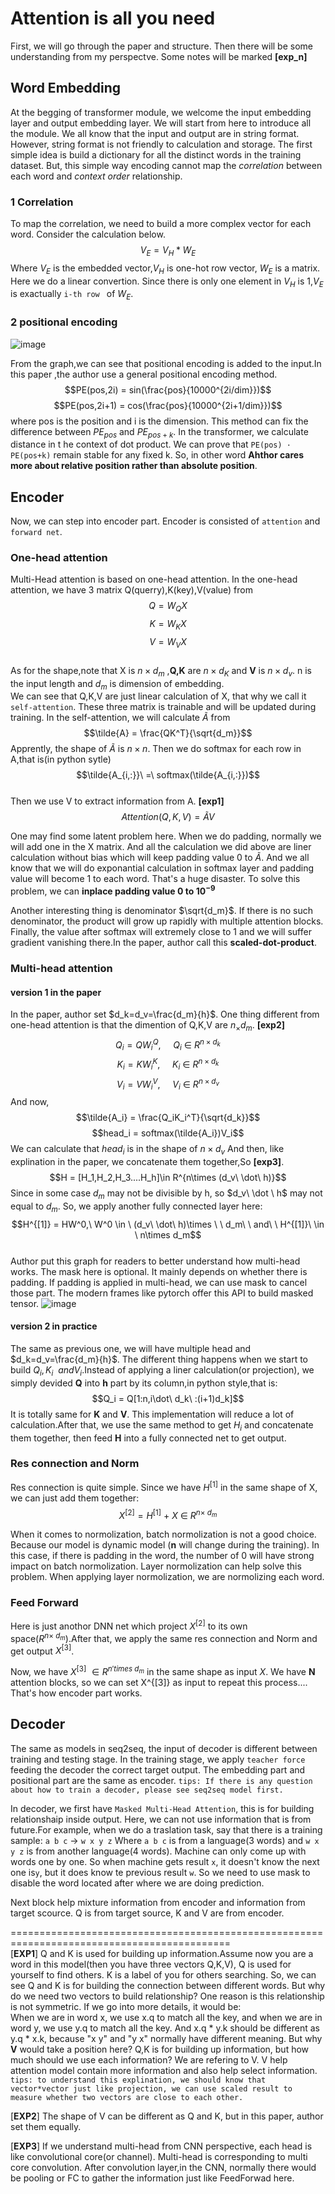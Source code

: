 # Attention is all you need
First, we will go through the paper and structure. Then there will be some understanding from my perspectve. Some notes will be marked **[exp_n]** 
## Word Embedding
At the begging of transformer module, we welcome the input embedding layer and output embedding layer. We will start from here to introduce all the module. We all know that
the input and output are in string format. However, string format is not friendly to calculation and storage. The first simple idea is build a dictionary for all the distinct
words in the training dataset. But, this simple way encoding cannot map the *correlation* between each word and *context order* relationship.  

### 1 Correlation
To map the correlation, we need to build a more complex vector for each word. Consider the calculation below.
$$V_E = V_H*W_E$$
Where $V_E$ is the embedded vector,$V_H$ is one-hot row vector, $W_E$ is a matrix. Here we do a linear convertion. Since there is only one element in $V_H$ is 1,$V_E$ is
exactually `i-th row ` of $W_E$.



### 2 positional encoding
![image](https://user-images.githubusercontent.com/89610539/178946797-b285cbfb-a085-4533-973d-5c3b7e7f74a9.png)

From the graph,we can see that positional encoding is added to the input.In this paper ,the author use a general positional encoding method.
$$PE(pos,2i) = sin(\frac{pos}{10000^{2i/dim}})$$
$$PE(pos,2i+1) = cos(\frac{pos}{10000^{2i+1/dim}})$$ 
where pos is the position and i is the dimension. This method can fix the difference between $PE_{pos}$ and $PE_{pos+k}$. In the transformer, we calculate distance in t he context of dot product. We can prove that `PE(pos) · PE(pos+k)` remain stable for any fixed k. So, in other word **Ahthor cares more about relative position rather than absolute position**.

## Encoder

Now, we can step into encoder part. Encoder is consisted of `attention` and `forward net`.

### One-head attention

Multi-Head attention is based on one-head attention. In the one-head attention, we have 3 matrix Q(querry),K(key),V(value) from  
$$Q = W_QX $$
$$K = W_KX $$ 
$$V = W_VX $$  
As for the shape,note that X is $n\times d_m$ ,**Q,K** are $n\times d_K$ and **V** is $n\times d_v$. n is the input length and $d_m$ is dimension of embedding.  
We can see that Q,K,V are just linear calculation of X, that why we call it `self-attention`. These three matrix is trainable and will be updated during training. In the self-attention, we will calculate $\tilde{A}$ from  
$$\tilde{A} = \frac{QK^T}{\sqrt{d_m}}$$
Apprently, the shape of $\tilde{A}$ is $n\times n$. Then we do softmax for each row in A,that is(in python sytle)  
$$\tilde{A_{i,:}}\  =\ softmax(\tilde{A_{i,:}})$$  
Then we use V to extract information from A. **[exp1]**
$$Attention(Q,K,V) = \tilde{A}V$$

One may find some latent problem here. When we do padding, normally we will add one in the X matrix. And all the calculation we did above are liner calculation without bias which will keep padding value 0 to $\tilde{A}$. And we all know that we will do exponantial calculation in softmax layer and padding value will become 1 to each word.
That's a huge disaster. To solve this problem, we can **inplace padding value 0  to $10^{-9}$**

Another interesting thing is denominator $\sqrt{d_m}$. If there is no such denominator, the product will grow up rapidly with multiple attention blocks. Finally, the value after softmax will extremely close to 1 and we will suffer gradient vanishing there.In the paper, author call this **scaled-dot-product**.

### Multi-head attention
#### version 1 in the paper
In the paper, author set $d_k=d_v=\frac{d_m}{h}$. One thing different from one-head attention is that the dimention of Q,K,V are $n_\times d_m$.  **[exp2]**
$$Q_i = QW_i^Q,\ \ \ \ \ Q_i\ \in \ R^{n\times d_k}$$
$$K_i = KW_i^K,\ \ \ \ \ K_i\ \in \ R^{n\times d_k}$$
$$V_i = VW_i^V,\ \ \ \ \ V_i\ \in \ R^{n\times d_v}$$
And now,   
$$\tilde{A_i} = \frac{Q_iK_i^T}{\sqrt{d_k}}$$
$$head_i = softmax(\tilde{A_i})V_i$$
We can calculate that $head_i$ is in the shape of $n\times d_v$
And then, like explination in the paper, we concatenate them together,So **[exp3]**.
$$H = [H_1,H_2,H_3....H_h]\in R^{n\times (d_v\  \dot\  h)}$$
Since in some case $d_m$ may not be divisible by h, so $d_v\  \dot \ h$ may not equal to $d_m$. So, we apply another fully connected layer here:
$$H^{[1]} = HW^0,\ W^0 \in \ (d_v\ \dot\ h)\times \ \ d_m\ \ and\ \ H^{[1]}\ \in \ n\times d_m$$  
Author put this graph for readers to better understand how multi-head works. The mask here is optional. It mainly depends on whether there is padding. If padding is applied in multi-head, we can use mask to cancel those part. The modern frames like pytorch offer this API to build masked tensor.
![image](https://user-images.githubusercontent.com/89610539/179035794-daad1cfc-639d-49c4-809d-f11aa4fc5346.png)

#### version 2 in practice

The same as previous one, we will have multiple head and $d_k=d_v=\frac{d_m}{h}$. The different thing happens when we start to build $Q_i,K_i\ \ and V_i$.Instead of applying a liner calculation(or projection), we simply devided **Q** into **h** part by its column,in python style,that is:
$$Q_i = Q[1:n,i\dot\ d_k\ :(i+1)d_k]$$
It is totally same for **K** and **V**. This implementation will reduce a lot of calculation.After that, we use the same method to get $H_i$ and concatenate them together, then feed **H** into a fully connected net to get output.

### Res connection and Norm
Res connection is quite simple. Since we have $H^{[1]}$ in the same shape of X, we can just add them together:
$$X^{[2]} =H^{[1]}\ +\  X \ \in \ R^{n\times\ d_m}$$ 

When it comes to normolization, batch normolization is not a good choice. Because our model is dynamic model (**n** will change during the training). In this case, if there is padding in the word, the number of 0 will have strong impact on batch normolization. Layer normolization can help solve this problem. When applying layer normolization, we are normolizing each word.

### Feed Forward
Here is just anothor DNN net which project $X^{[2]}$ to its own space($R^{n\times \ d_m}$).After that, we apply the same res connection and Norm and get output $X^{[3]}$.

Now, we have $X^{[3]}\ \in R^{n'times \ d_m}$ in the same shape as input $X$. We have **N** attention blocks, so we can set X^{[3]} as input to repeat this process....  
That's how encoder part works.  

## Decoder
The same as models in seq2seq, the input of decoder is different between training and testing stage. In the training stage, we apply `teacher force` feeding the decoder the correct target output. The embedding part and positional part are the same as encoder.
`tips: If there is any question about how to train a decoder, please see seq2seq model first.`

In decoder, we first have `Masked Multi-Head Attention`, this is for building relationshaip inside output. Here, we can not use information that is from future.For example, when we do a traslation task, say that there is a training sample:
`a b c` -> `w x y z`
Where `a b c` is from a language(3 words) and `w x y z` is from another language(4 words). Machine can only come up with words one by one. So when machine gets result `x`, it doesn't know the next one is`y`, but it does know te previous result `w`. So we need to use mask to disable the word located after where we are doing prediction.

Next block help mixture information from encoder and information from target scource. Q is from target source, K and V are from encoder.

============================================================================================  
[**EXP1**] Q and K is used for building up information.Assume now you are a word in this model(then you have three vectors Q,K,V), Q is used for yourself to find others. K is a label of you for others searching. So, we can see Q and K is for building the connection between different words. But why do we need two vectors to build relationship? One reason is this relationship is not symmetric. If we go into more details, it would be:  
When we are in word x, we use x.q to match all the key, and when we are in word y, we use y.q to match all the key. And x.q * y.k should be different as y.q * x.k, because "x y" and "y x" normally have different meaning. But why **V** would take a position here? Q,K is for building up information, but how much should we use each information? We are refering to V. V help attention model contain more information and also help select information.
`tips: to understand this explination, we should know that vector*vector just like projection, we can use scaled result to measure whether two vectors are close to each other.`

[**EXP2**]
The shape of V can be different as Q and K, but in this paper, author set them equally.

[**EXP3**]
If we understand multi-head from CNN perspective, each head is like convolutional core(or channel). Multi-head is corresponding to multi core convolution. After convolution layer,in the CNN, normally there would be pooling or FC to gather the information just like FeedForwad here.
